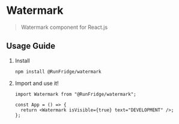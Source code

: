 # Watermark

> Watermark component for React.js

## Usage Guide

1. Install

   ```bash
   npm install @RunFridge/watermark
   ```

2. Import and use it!

   ```tsx
   import Watermark from "@RunFridge/watermark";

   const App = () => {
     return <Watermark isVisible={true} text="DEVELOPMENT" />;
   };
   ```
